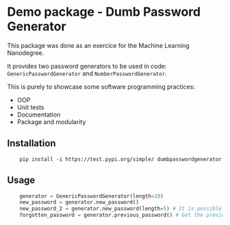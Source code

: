 # Demo package - Dumb Password Generator

This package was done as an exercice for the Machine Learning Nanodegree.

It provides two password generators to be used in code: `GenericPasswordGenerator` and `NumberPasswordGenerator`.

This is purely to showcase some software programming practices:
 * OOP
 * Unit tests
 * Documentation
 * Package and modularity

## Installation
```
    pip install -i https://test.pypi.org/simple/ dumbpasswordgenerator
```

## Usage

``` python
    generator = GenericPasswordGenerator(length=10)
    new_password = generator.new_password()
    new_password_2 = generator.new_password(length=5) # It is possible to override the default length
    forgotten_password = generator.previous_password() # Get the previously generated password
```
